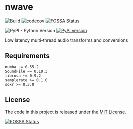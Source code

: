 # nwave

[![Build](https://github.com/ionite34/nwave/actions/workflows/build.yml/badge.svg?branch=main)](https://github.com/ionite34/nwave/actions/workflows/build.yml)
[![codecov](https://codecov.io/gh/ionite34/nwave/branch/main/graph/badge.svg?token=ZXM5Y46XBI)](https://codecov.io/gh/ionite34/nwave)
[![FOSSA Status](https://app.fossa.com/api/projects/git%2Bgithub.com%2Fionite34%2Fnwave.svg?type=shield)](https://app.fossa.com/projects/git%2Bgithub.com%2Fionite34%2Fnwave?ref=badge_shield)


![PyPI - Python Version](https://img.shields.io/pypi/pyversions/nwave)
[![PyPI version](https://badge.fury.io/py/nwave.svg)](https://pypi.org/project/nwave/)


Low latency multi-thread audio transforms and conversions

## Requirements
```
numba ~= 0.55.2
SoundFile ~= 0.10.3
librosa ~= 0.9.2
samplerate >= 0.1.0
soxr >= 0.3.0
```

## License
The code in this project is released under the [MIT License](LICENSE).

[![FOSSA Status](https://app.fossa.com/api/projects/git%2Bgithub.com%2Fionite34%2Fnwave.svg?type=large)](https://app.fossa.com/projects/git%2Bgithub.com%2Fionite34%2Fnwave?ref=badge_large)